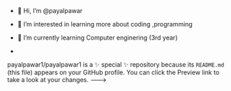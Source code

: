 - 👋 Hi, I’m @payalpawar
- 👀 I’m interested in learning more about coding ,programming 
- 🌱 I’m currently learning Computer enginering (3rd year)

- 
payalpawar1/payalpawar1 is a ✨ special ✨ repository because its `README.md` (this file) appears on your GitHub profile.
You can click the Preview link to take a look at your changes.
--->
